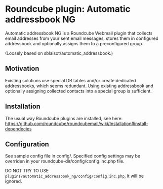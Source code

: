 # Roundcube plugin: Automatic addressbook NG

Automatic addressbook NG is a Roundcube Webmail plugin that collects email addresses from your sent email messages,
stores them in configured addressbook and optionally assigns them to a preconfigured group.

(Loosely based on sblaisot/automatic_addressbook.)



## Motivation

Existing solutions use special DB tables and/or create dedicated addressbooks, which seems redundant.
Using existing addressbook and optionally assigning collected contacts into a special group is sufficient.



## Installation

The usual way Roundcube plugins are installed, see here:
https://github.com/roundcube/roundcubemail/wiki/Installation#install-dependecies



## Configuration

See sample config file in config/. Specified config settings may be overriden in your roundcube-dir/config/config.inc.php file.

DO NOT TRY TO USE `plugins/automatic_addressbook_ng/config/config.inc.php`, it will be ignored.
